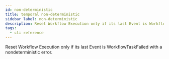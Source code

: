 ```yaml
---
id: non-deterministic
title: temporal non-deterministic
sidebar_label: non-deterministic
description: Reset Workflow Execution only if its last Event is WorkflowTaskFailed with a nondeterministic error.
tags:
  - cli reference
---
```


Reset Workflow Execution only if its last Event is WorkflowTaskFailed with a nondeterministic error.

